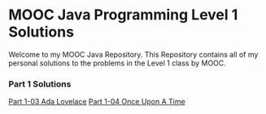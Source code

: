 # MOOC Java Programming Level 1 Solutions

Welcome to my MOOC Java Repository. This Repository contains all of my
personal solutions to the problems in the Level 1 class by MOOC.

### Part 1 Solutions

[Part 1-03 Ada Lovelace](https://github.com/iJonezi/mooc-java-programming-i/blob/main/Part%201/part01-Part01_02.AdaLovelace/src/main/java/AdaLovelace.java)
[Part 1-04 Once Upon A Time](https://github.com/iJonezi/mooc-java-programming-i/blob/main/Part%201/part01-Part01_03.OnceUponATime/src/main/java/OnceUponATime.java)
